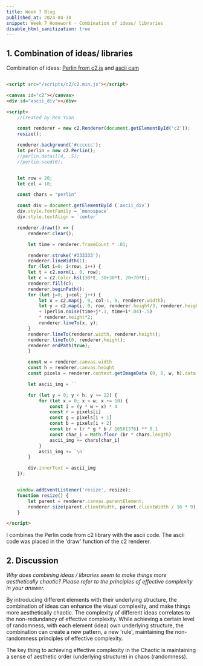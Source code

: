 ```yaml
---
title: Week 7 Blog
published_at: 2024-04-30
snippet: Week 7 Homework - Combination of ideas/ libraries
disable_html_sanitization: true
---
```


## 1. Combination of ideas/ libraries

Combination of ideas: [Perlin from c2.js](https://github.com/ren-yuan/c2.js/blob/main/examples/Perlin.js) and [ascii cam](https://blog.science.family/240412_ascii_cam)

<script src="/scripts/c2/c2.min.js"></script>

<canvas id="c2"></canvas>
<div id="ascii_div"></div>

<script>
    //Created by Ren Yuan

    const renderer = new c2.Renderer(document.getElementById('c2'));
    resize();

    renderer.background('#cccccc');
    let perlin = new c2.Perlin();
    //perlin.detail(4, .5);
    //perlin.seed(0);


    let row = 20;
    let col = 10;

    const chars = "perlin"

    const div = document.getElementById (`ascii_div`)
    div.style.fontFamily = `monospace`
    div.style.textAlign = `center`

    renderer.draw(() => {
        renderer.clear();

        let time = renderer.frameCount * .01;

        renderer.stroke('#333333');
        renderer.lineWidth(1);
        for (let i=0; i<row; i++) {
        let t = c2.norm(i, 0, row);
        let c = c2.Color.hsl(30*t, 30+30*t, 20+70*t);
        renderer.fill(c);
        renderer.beginPath();
        for (let j=0; j<col; j++) {
            let x = c2.map(j, 0, col-1, 0, renderer.width);
            let y = c2.map(i, 0, row, renderer.height/3, renderer.height)
            + (perlin.noise(time+j*.1, time+i*.04)-.5)
            * renderer.height*2;
            renderer.lineTo(x, y);
        }
        renderer.lineTo(renderer.width, renderer.height);
        renderer.lineTo(0, renderer.height);
        renderer.endPath(true);
        }

        const w = renderer.canvas.width
        const h = renderer.canvas.height
        const pixels = renderer.context.getImageData (0, 0, w, h).data

        let ascii_img = ``

        for (let y = 0; y < h; y += 22) {
            for (let x = 0; x < w; x += 10) {
                const i = (y * w + x) * 4
                const r = pixels[i]
                const g = pixels[i + 1]
                const b = pixels[i + 2]
                const br = (r * g * b / 16581376) ** 0.1
                const char_i = Math.floor (br * chars.length)
                ascii_img += chars[char_i]
            }
            ascii_img += `\n`
        }

        div.innerText = ascii_img
    });


    window.addEventListener('resize', resize);
    function resize() {
        let parent = renderer.canvas.parentElement;
        renderer.size(parent.clientWidth, parent.clientWidth / 16 * 9);
    }

</script>

```html

<script src="/scripts/c2/c2.min.js"></script>

<canvas id="c2"></canvas>
<div id="ascii_div"></div>

<script>
    //Created by Ren Yuan

    const renderer = new c2.Renderer(document.getElementById('c2'));
    resize();

    renderer.background('#cccccc');
    let perlin = new c2.Perlin();
    //perlin.detail(4, .5);
    //perlin.seed(0);


    let row = 20;
    let col = 10;

    const chars = "perlin"

    const div = document.getElementById (`ascii_div`)
    div.style.fontFamily = `monospace`
    div.style.textAlign = `center`

    renderer.draw(() => {
        renderer.clear();

        let time = renderer.frameCount * .01;

        renderer.stroke('#333333');
        renderer.lineWidth(1);
        for (let i=0; i<row; i++) {
        let t = c2.norm(i, 0, row);
        let c = c2.Color.hsl(30*t, 30+30*t, 20+70*t);
        renderer.fill(c);
        renderer.beginPath();
        for (let j=0; j<col; j++) {
            let x = c2.map(j, 0, col-1, 0, renderer.width);
            let y = c2.map(i, 0, row, renderer.height/3, renderer.height)
            + (perlin.noise(time+j*.1, time+i*.04)-.5)
            * renderer.height*2;
            renderer.lineTo(x, y);
        }
        renderer.lineTo(renderer.width, renderer.height);
        renderer.lineTo(0, renderer.height);
        renderer.endPath(true);
        }

        const w = renderer.canvas.width
        const h = renderer.canvas.height
        const pixels = renderer.context.getImageData (0, 0, w, h).data

        let ascii_img = ``

        for (let y = 0; y < h; y += 22) {
            for (let x = 0; x < w; x += 10) {
                const i = (y * w + x) * 4
                const r = pixels[i]
                const g = pixels[i + 1]
                const b = pixels[i + 2]
                const br = (r * g * b / 16581376) ** 0.1
                const char_i = Math.floor (br * chars.length)
                ascii_img += chars[char_i]
            }
            ascii_img += `\n`
        }

        div.innerText = ascii_img
    });


    window.addEventListener('resize', resize);
    function resize() {
        let parent = renderer.canvas.parentElement;
        renderer.size(parent.clientWidth, parent.clientWidth / 16 * 9);
    }

</script>
```

I combines the Perlin code from c2 library with the ascii code. The ascii code was placed in the 'draw' function of the c2 renderer.

## 2. Discussion

*Why does combining ideas / libraries seem to make things more aesthetically chaotic?  Please refer to the principles of effective complexity in your answer.*

By introducing different elements with their underlying structure, the combination of ideas can enhance the visual complexity, and make things more aesthetically chaotic. The complexity of different ideas correlates to the non-redundancy of effective complexity. While achieving a certain level of randomness, with each element (idea) own underlying structure, the combination can create a new pattern, a new 'rule', maintaining the non-randomness principles of effective complexity.

The key thing to achieving effective complexity in the Chaotic is maintaining a sense of aesthetic order (underlying structure) in chaos (randomness).

<p>
<br>
<p>
